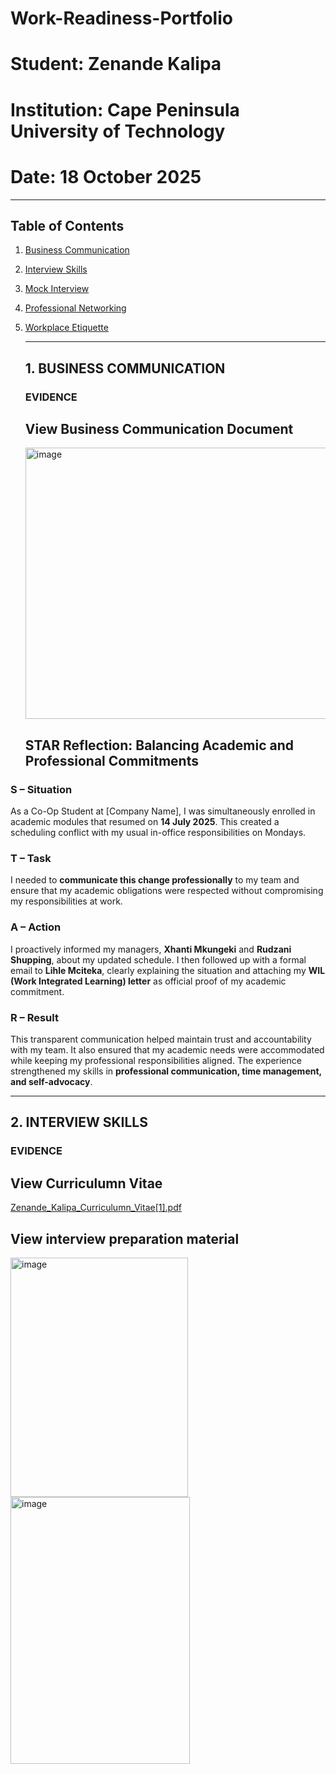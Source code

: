# Work-Readiness-Portfolio
# Student: Zenande Kalipa
# Institution: Cape Peninsula University of Technology
# Date: 18 October 2025

---

## Table of Contents
1. [Business Communication](#1-business-communication)
2. [Interview Skills](#2-interview-skills)
3. [Mock Interview](#3-mock-interview)
4. [Professional Networking](#4-professional-networking)
5. [Workplace Etiquette](#5-workplace-etiquette)

   ---

   ## 1. BUSINESS COMMUNICATION

   ### EVIDENCE
   ## View Business Communication Document
   <img width="1250" height="434" alt="image" src="https://github.com/user-attachments/assets/e5654422-6b48-45b7-9f1e-ebb378e81e4e" />

   ##  STAR Reflection: Balancing Academic and Professional Commitments

### **S – Situation**  
As a Co-Op Student at [Company Name], I was simultaneously enrolled in academic modules that resumed on **14 July 2025**. This created a scheduling conflict with my usual in-office responsibilities on Mondays.

### **T – Task**  
I needed to **communicate this change professionally** to my team and ensure that my academic obligations were respected without compromising my responsibilities at work.

### **A – Action**  
I proactively informed my managers, **Xhanti Mkungeki** and **Rudzani Shupping**, about my updated schedule. I then followed up with a formal email to **Lihle Mciteka**, clearly explaining the situation and attaching my **WIL (Work Integrated Learning) letter** as official proof of my academic commitment.

### **R – Result**  
This transparent communication helped maintain trust and accountability with my team. It also ensured that my academic needs were accommodated while keeping my professional responsibilities aligned. The experience strengthened my skills in **professional communication, time management, and self-advocacy**.

---

## 2. INTERVIEW SKILLS

### EVIDENCE 
## View Curriculumn Vitae
[Zenande_Kalipa_Curriculumn_Vitae[1].pdf](https://github.com/user-attachments/files/22979755/Zenande_Kalipa_Curriculumn_Vitae.1.pdf)

## View interview preparation material
<img width="284" height="383" alt="image" src="https://github.com/user-attachments/assets/3eedef43-0e4e-48b9-9795-295efca0bc80" />
<img width="287" height="427" alt="image" src="https://github.com/user-attachments/assets/d8b4894f-b073-418a-a566-4803e46ea1bc" />





